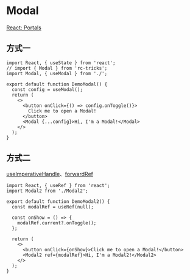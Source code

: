# Modal

[React: Portals](https://reactjs.org/docs/portals.html)

## 方式一

```tsx
import React, { useState } from 'react';
// import { Modal } from 'rc-tricks';
import Modal, { useModal } from './';

export default function DemoModal() {
  const config = useModal();
  return (
    <>
      <button onClick={() => config.onToggle()}>
        Click me to open a Modal!
      </button>
      <Modal {...config}>Hi, I'm a Modal!</Modal>
    </>
  );
}
```

## 方式二

[useImperativeHandle](https://reactjs.org/docs/hooks-reference.html#useimperativehandle)、[forwardRef](https://reactjs.org/docs/react-api.html#reactforwardref)

```tsx
import React, { useRef } from 'react';
import Modal2 from './Modal2';

export default function DemoModal2() {
  const modalRef = useRef(null);

  const onShow = () => {
    modalRef.current?.onToggle();
  };

  return (
    <>
      <button onClick={onShow}>Click me to open a Modal!</button>
      <Modal2 ref={modalRef}>Hi, I'm a Modal2!</Modal2>
    </>
  );
}
```
